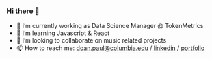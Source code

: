 ### Hi there 👋

- 🔭 I’m currently working as Data Science Manager @ TokenMetrics
- 🌱 I’m learning Javascript & React
- 👯 I’m looking to collaborate on music related projects
- 📫 How to reach me: doan.paul@columbia.edu / [linkedin]([url](https://www.linkedin.com/in/doanpaul/)) / [portfolio]([url](https://pauldoan.carrd.co))
